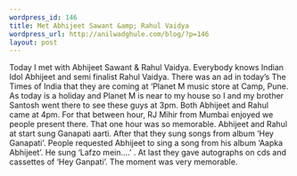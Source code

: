 ```yaml
--- 
wordpress_id: 146
title: Met Abhijeet Sawant &amp; Rahul Vaidya
wordpress_url: http://anilwadghule.com/blog/?p=146
layout: post
---
```

Today I met with Abhijeet Sawant &amp; Rahul Vaidya. Everybody knows Indian Idol Abhijeet and semi finalist Rahul Vaidya. There was an ad in today’s The Times of India that they are coming at ‘Planet M music store at Camp, Pune.<br /><img alt="" src="http://img43.imageshack.us/img43/2346/planetm28qy.png" border="0" /><br />As today is a holiday and Planet M is near to my house so I and my brother Santosh went there to see these guys at 3pm. Both Abhijeet and Rahul came at 4pm. For that between hour, RJ Mihir from Mumbai enjoyed we people present there. That one hour was so memorable. Abhijeet and Rahul at start sung Ganapati aarti. After that they sung songs from album ‘Hey Ganapati’. People requested Abhijeet to sing a song from his album ‘Aapka Abhijeet’. He sung ‘Lafzo mein….’ . At last they gave autographs on cds and cassettes of ‘Hey Ganpati’. The moment was very memorable.
